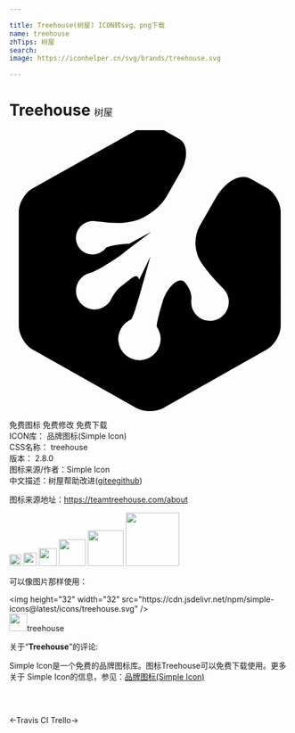 ```yaml
---

title: Treehouse(树屋) ICON转svg、png下载
name: treehouse
zhTips: 树屋
search: 
image: https://iconhelper.cn/svg/brands/treehouse.svg

---
```


# Treehouse  <small style="font-size: 60%;font-weight: 100">树屋</small>

<div id="svg" class="svg-wrap">
<svg role="img" viewBox="0 0 24 24" xmlns="http://www.w3.org/2000/svg"><title>Treehouse icon</title><path d="M20.537 4.118c-.806-.453-2.092.278-2.871 1.635L16.25 8.215a3.104 3.104 0 0 0 .21 3.18l.041.062c.653.94 1.535 1.808 1.823 2.118a1.613 1.613 0 0 1-.739 2.654 1.603 1.603 0 0 1-2.025-1.747c.045-.35-.067-.927-.574-1.489-.506-.563-1.54.5-1.874 1.61l-.016.061c-.334 1.094-.546 2.05-.482 2.143.037.06.072.12.105.182a1.81 1.81 0 0 1-3.196 1.701 1.806 1.806 0 0 1 .747-2.446l.121-.061c.065-.03.26-.486.423-1.032l.301-.987c.019-.047.033-.107.045-.168l.897-3.19-.957 1.96c-.112-.363-.3-.38-.709-.091-.243.183-.653.531-.85.669-.365.273-.685.788-.851 1.109a1.313 1.313 0 0 1-.41.5c-.684.564-1.687.456-2.234-.227a1.591 1.591 0 0 1 .912-2.552c.409-.092 1.777-.927 2.596-1.52.152-.106.274-.197.38-.304l2.203-1.67-1.914 1.032s-.196-.016-.426.017c-.698.075-1.428.182-1.564.35a.999.999 0 0 1-.29.272c-.637.456-1.519.32-1.989-.317A1.437 1.437 0 0 1 6.29 8.04c.259-.183.577-.274.865-.274.518.016 1.87.29 2.993.092l.288-.045c1.14-.196 2.476-1.186 3.024-2.187l1.184-2.067c.653-1.139.608-2.384-.105-2.795l-1.323-.76c-.653-.363-1.715-.363-2.354 0L2.004 4.97C1.337 5.319.805 6.23.805 6.975v9.744c0 .744.532 1.656 1.178 2.02l8.85 4.983c.652.365 1.716.365 2.354 0l8.826-4.983c.653-.368 1.184-1.276 1.184-2.02v-9.76c0-.744-.531-1.653-1.169-2.02l-1.46-.823"/></svg>
</div>
<detail full-name='treehouse'></detail>

<div class="detail-page">
<p>
<span><span class="badge-success badge">免费图标</span> <span class="badge-success badge">免费修改</span>  <span class="badge-success badge">免费下载</span> </span>
<br/>
<span>
ICON库：
<span class="badge-secondary badge">品牌图标(Simple Icon)</span> 
</span>
<br/>
<span>
CSS名称：
<span class="badge-secondary badge">treehouse</span> 
</span>

<br/>
<span>
版本：
<span class="badge-secondary badge">2.8.0</span> 
</span>
<br/>
<span>图标来源/作者：<span class="badge-light badge">Simple Icon</span></span> 
<br/>
<span class="zh-detail">中文描述：<span class="badge-primary badge">树屋</span><span class="help-link"><span>帮助改进</span>(<a href="https://gitee.com/liuwave/icon-helper/edit/master/json/brands/treehouse.json" target="_blank" rel="noopener noreferrer">gitee</a><a href="https://github.com/liuwave/icon-helper/edit/master/json/brands/treehouse.json" target="_blank" rel="noopener noreferrer">github</a></span>)</span><br/>
</p>
</div><div class="description description alert alert-light"><p>图标来源地址：<a href="https://teamtreehouse.com/about" target="_blank" rel="noopener noreferrer">https://teamtreehouse.com/about</a></p></div>
<div class="alert alert-dark">
<img height="21" width="21" src="https://cdn.jsdelivr.net/npm/simple-icons@latest/icons/treehouse.svg" />
<img height="24" width="24" src="https://cdn.jsdelivr.net/npm/simple-icons@latest/icons/treehouse.svg" />
<img height="32" width="32" src="https://cdn.jsdelivr.net/npm/simple-icons@latest/icons/treehouse.svg" />
<img height="48" width="48" src="https://cdn.jsdelivr.net/npm/simple-icons@latest/icons/treehouse.svg" />
<img height="64" width="64" src="https://cdn.jsdelivr.net/npm/simple-icons@latest/icons/treehouse.svg" />
<img height="96" width="96" src="https://cdn.jsdelivr.net/npm/simple-icons@latest/icons/treehouse.svg" />

</div>
<div>
  <p>可以像图片那样使用：    
  </p>
  <div class="alert alert-primary" style="font-size: 14px">
    &lt;img height="32" width="32" src="https://cdn.jsdelivr.net/npm/simple-icons@latest/icons/treehouse.svg" /&gt;
    <copy-btn content='<img height="32" width="32" src="https://cdn.jsdelivr.net/npm/simple-icons@latest/icons/treehouse.svg" />'></copy-btn>
  </div>
  <div class="alert alert-secondary">
    <img height="32" width="32" src="https://cdn.jsdelivr.net/npm/simple-icons@latest/icons/treehouse.svg" />treehouse
    <copy-btn content="treehouse" btn-title="复制图标名称"></copy-btn>
  </div>
</div>
<div class="icon-detail__container">
<p>关于“<b>Treehouse</b>”的评论:</p>
</div>
<Vssue title="关于“Treehouse”的评论" />
<div><p>Simple Icon是一个免费的品牌图标库。图标Treehouse可以免费下载使用。更多关于  Simple Icon的信息，参见：<a target="_blank" href="https://iconhelper.cn/brands.html">品牌图标(Simple Icon)</a>
</p></div>


<div style="padding:2rem 0 " class="page-nav"><p class="inner"><span class="prev">←<router-link to="/icon/travis-ci.html">Travis CI</router-link></span> <span class="next"><router-link to="/icon/trello.html">Trello</router-link>→</span></p></div>
